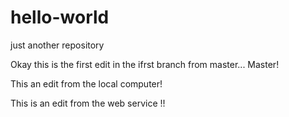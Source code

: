 # hello-world
just another repository

Okay this is the first edit in the ifrst branch from master... Master!

This an edit from the local computer!

This is an edit from the web service !!
